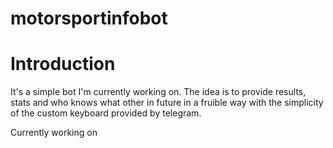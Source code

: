 # motorsportinfobot

# Introduction
It's a simple bot I'm currently working on. The idea is to provide results, stats and who knows what other in future in a fruible way with the
simplicity of the custom keyboard provided by telegram.

Currently working on
